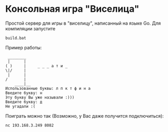 # Консольная игра "Виселица"

Простой сервер для игры в "виселицу", написанный на языке Go.
Для компиляции запустите
```
build.bat
```
Пример работы:
```
 ________
 |      |
( )     |     _ _ _ а т и _
\|/     |
 |      |
/       |
    ____|__
Использованные буквы: л п к т ф и н а
Введите букву: н
Эту букву Вы уже называли :)))
Введите букву: д
Не угадали :(

```
Поиграть можно так (Возможно, у Вас даже получится подключиться):
```
nc 193.168.3.249 8082
```
